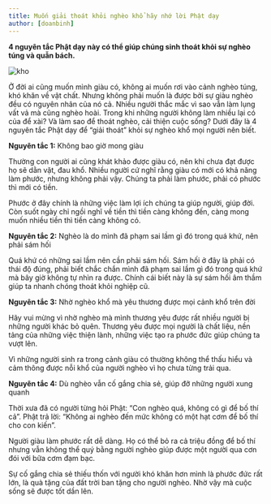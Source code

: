 ```yaml
---
title: Muốn giải thoát khỏi nghèo khổ hãy nhớ lời Phật dạy
author: [doanbinh]
---
```


**4 nguyên tắc Phật dạy này có thể giúp chúng sinh thoát khỏi sự nghèo túng và quẫn bách.**

![kho](https://botatquanam.com/wp-content/uploads/2016/07/thoat-ngheo-640x421.jpg "kho")

Ở đời ai cũng muốn mình giàu có, không ai muốn rơi vào cảnh nghèo túng, khó khăn về vật chất. Nhưng không phải muốn là được bởi sự giàu nghèo đều có nguyên nhân của nó cả. Nhiều người thắc mắc vì sao vẫn làm lụng vất vả mà cũng nghèo hoài. Trong khi những người không làm nhiều lại có của để xài? Và làm sao để thoát nghèo, cải thiện cuộc sống?
Dưới đây là 4 nguyên tắc Phật dạy để “giải thoát” khỏi sự nghèo khổ mọi người nên biết.

**Nguyên tắc 1:** Không bao giờ mong giàu

Thường con người ai cũng khát khảo được giàu có, nên khi chưa đạt được họ sẽ dằn vặt, đau khổ. Nhiều người cứ nghĩ rằng giàu có mới có khả năng làm phước, nhưng không phải vậy. Chúng ta phải làm phước, phải có phước thì mới có tiền.

Phước ở đây chính là những việc làm lợi ích chúng ta giúp người, giúp đời. Còn suốt ngày chỉ ngồi nghĩ về tiền thì tiền càng không đến, càng mong muốn nhiều tiền thì tiền càng không có.

**Nguyên tắc 2:** Nghèo là do mình đã phạm sai lầm gì đó trong quá khứ, nên phải sám hối

Quá khứ có những sai lầm nên cần phải sám hối. Sám hối ở đây là phải có thái độ đúng, phải biết chắc chắn mình đã phạm sai lầm gì đó trong quá khứ mà bây giờ không tự nhìn ra được. Chính cái biết này là sự sám hối âm thầm giúp ta nhanh chóng thoát khỏi nghiệp cũ.

**Nguyên tắc 3:** Nhờ nghèo khổ mà yêu thương được mọi cảnh khổ trên đời

Hãy vui mừng vì nhờ nghèo mà mình thương yêu được rất nhiều người bị những người khác bỏ quên. Thương yêu được mọi người là chất liệu, nền tảng của những việc thiện lành, những việc tạo ra phước đức giúp chúng ta vượt lên.

Vì những người sinh ra trong cảnh giàu có thường không thể thấu hiểu và cảm thông được nỗi khổ của người nghèo vì họ chưa từng trải qua.

**Nguyên tắc 4:** Dù nghèo vẫn cố gắng chia sẻ, giúp đỡ những người xung quanh

Thời xưa đã có người từng hỏi Phật: “Con nghèo quá, không có gì để bố thí cả”. Phật trả lời: “Không ai nghèo đến mức không có một hạt cơm để bố thí cho con kiến”.

Người giàu làm phước rất dễ dàng. Họ có thể bỏ ra cả triệu đồng để bố thí nhưng vẫn không thể quý bằng người nghèo giúp được một người qua cơn đói với bữa cơm đạm bạc.

Sự cố gắng chia sẻ thiếu thốn với người khó khăn hơn mình là phước đức rất lớn, là quà tặng của đất trời ban tặng cho người nghèo. Nhờ vậy mà cuộc sống sẽ được tốt dần lên.